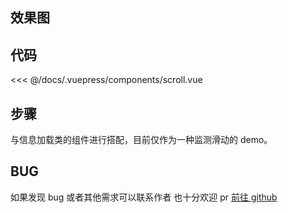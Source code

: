 ## 效果图

<ClientOnly><scroll></scroll></ClientOnly>

## 代码

<<< @/docs/.vuepress/components/scroll.vue

## 步骤

与信息加载类的组件进行搭配，目前仅作为一种监测滑动的 demo。

## BUG

如果发现 bug 或者其他需求可以联系作者
也十分欢迎 pr
[前往 github](https://github.com/Bayn-Web/bcomponent)
